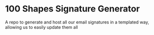 # 100 Shapes Signature Generator
A repo to generate and host all our email signatures in a templated way, allowing us to easily update them all
